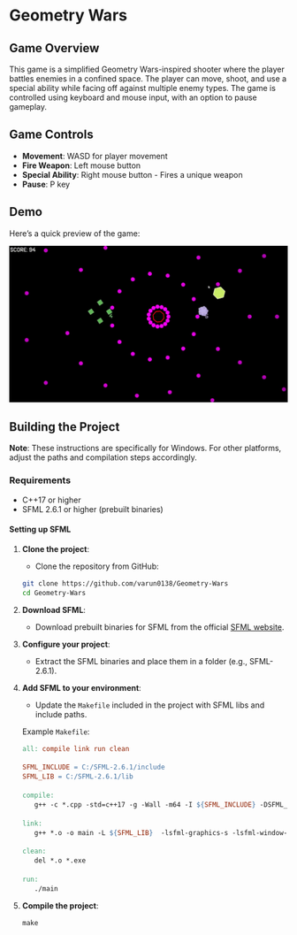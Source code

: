 # Geometry Wars


## Game Overview
This game is a simplified Geometry Wars-inspired shooter where the player battles enemies in a confined space. The player can move, shoot, and use a special ability while facing off against multiple enemy types. The game is controlled using keyboard and mouse input, with an option to pause gameplay.

## Game Controls
- **Movement**: WASD for player movement
- **Fire Weapon**: Left mouse button
- **Special Ability**: Right mouse button - Fires a unique weapon
- **Pause**: P key

## Demo

Here’s a quick preview of the game:

![Game](gifs/demo.gif)

## Building the Project
**Note**: These instructions are specifically for Windows. For other platforms, adjust the paths and compilation steps accordingly.

### Requirements

- C++17 or higher
- SFML 2.6.1 or higher (prebuilt binaries)

#### Setting up SFML
1. **Clone the project**:
   - Clone the repository from GitHub:
   ```bash
   git clone https://github.com/varun0138/Geometry-Wars
   cd Geometry-Wars
   ```

2. **Download SFML**: 
   - Download prebuilt binaries for SFML from the official [SFML website](https://www.sfml-dev.org/index.php).
   
3. **Configure your project**:
   - Extract the SFML binaries and place them in a folder (e.g., SFML-2.6.1).
   
4. **Add SFML to your environment**:
   - Update the `Makefile` included in the project with SFML libs and include paths.
   
   Example `Makefile`:
   ```makefile
   all: compile link run clean

   SFML_INCLUDE = C:/SFML-2.6.1/include
   SFML_LIB = C:/SFML-2.6.1/lib

   compile:
      g++ -c *.cpp -std=c++17 -g -Wall -m64 -I ${SFML_INCLUDE} -DSFML_STATIC

   link:
      g++ *.o -o main -L ${SFML_LIB}  -lsfml-graphics-s -lsfml-window-s -lsfml-system-s -lopengl32 -lfreetype -lwinmm -lgdi32 

   clean:
      del *.o *.exe
      
   run:
      ./main
5. **Compile the project**:
   ```
   make
#
